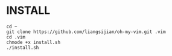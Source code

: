 # INSTALL

    cd ~
    git clone https://github.com/liangsijian/oh-my-vim.git .vim
    cd .vim
    chmode +x install.sh
    ./install.sh

